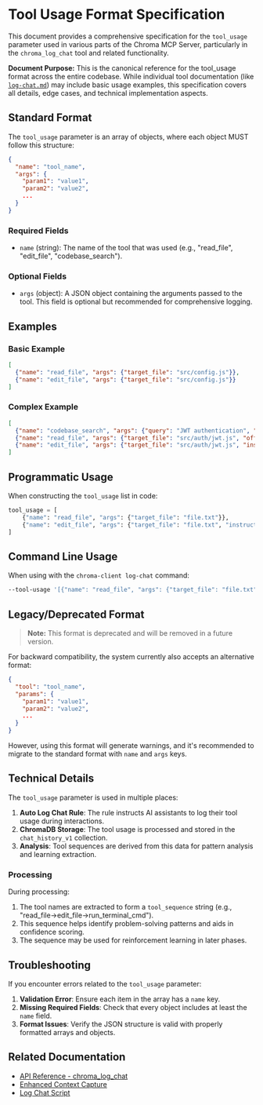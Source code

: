 # Tool Usage Format Specification

This document provides a comprehensive specification for the `tool_usage` parameter used in various parts of the Chroma MCP Server, particularly in the `chroma_log_chat` tool and related functionality.

**Document Purpose:** This is the canonical reference for the tool_usage format across the entire codebase. While individual tool documentation (like [`log-chat.md`](../scripts/log-chat.md)) may include basic usage examples, this specification covers all details, edge cases, and technical implementation aspects.

## Standard Format

The `tool_usage` parameter is an array of objects, where each object MUST follow this structure:

```json
{
  "name": "tool_name",
  "args": {
    "param1": "value1",
    "param2": "value2",
    ...
  }
}
```

### Required Fields

- `name` (string): The name of the tool that was used (e.g., "read_file", "edit_file", "codebase_search").
  
### Optional Fields

- `args` (object): A JSON object containing the arguments passed to the tool. This field is optional but recommended for comprehensive logging.

## Examples

### Basic Example

```json
[
  {"name": "read_file", "args": {"target_file": "src/config.js"}},
  {"name": "edit_file", "args": {"target_file": "src/config.js"}}
]
```

### Complex Example

```json
[
  {"name": "codebase_search", "args": {"query": "JWT authentication", "target_directories": ["src/auth"]}},
  {"name": "read_file", "args": {"target_file": "src/auth/jwt.js", "offset": 10, "limit": 50}},
  {"name": "edit_file", "args": {"target_file": "src/auth/jwt.js", "instructions": "Update token expiration"}}
]
```

## Programmatic Usage

When constructing the `tool_usage` list in code:

```python
tool_usage = [
    {"name": "read_file", "args": {"target_file": "file.txt"}},
    {"name": "edit_file", "args": {"target_file": "file.txt", "instructions": "Update content"}}
]
```

## Command Line Usage

When using with the `chroma-client log-chat` command:

```bash
--tool-usage '[{"name": "read_file", "args": {"target_file": "file.txt"}}, {"name": "edit_file", "args": {"target_file": "file.txt"}}]'
```

## Legacy/Deprecated Format

> **Note:** This format is deprecated and will be removed in a future version.

For backward compatibility, the system currently also accepts an alternative format:

```json
{
  "tool": "tool_name",
  "params": {
    "param1": "value1",
    "param2": "value2",
    ...
  }
}
```

However, using this format will generate warnings, and it's recommended to migrate to the standard format with `name` and `args` keys.

## Technical Details

The `tool_usage` parameter is used in multiple places:

1. **Auto Log Chat Rule**: The rule instructs AI assistants to log their tool usage during interactions.
2. **ChromaDB Storage**: The tool usage is processed and stored in the `chat_history_v1` collection.
3. **Analysis**: Tool sequences are derived from this data for pattern analysis and learning extraction.

### Processing

During processing:

1. The tool names are extracted to form a `tool_sequence` string (e.g., "read_file→edit_file→run_terminal_cmd").
2. This sequence helps identify problem-solving patterns and aids in confidence scoring.
3. The sequence may be used for reinforcement learning in later phases.

## Troubleshooting

If you encounter errors related to the `tool_usage` parameter:

1. **Validation Error**: Ensure each item in the array has a `name` key.
2. **Missing Required Fields**: Check that every object includes at least the `name` field.
3. **Format Issues**: Verify the JSON structure is valid with properly formatted arrays and objects.

## Related Documentation

- [API Reference - chroma_log_chat](../api_reference.md#chroma_log_chat)
- [Enhanced Context Capture](./enhanced_context_capture.md)
- [Log Chat Script](../scripts/log-chat.md)
